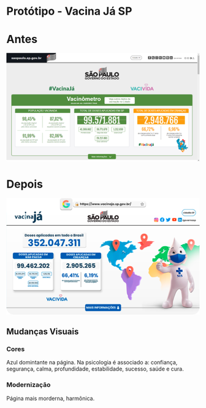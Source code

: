 # Protótipo  - Vacina Já SP
#  Antes 
![CursoemVideo](antes.png )
# Depois
![CursoemVideo](redesign.png)
##  Mudanças Visuais
### Cores
Azul domintante na página. Na psicologia é associado a: confiança, segurança, calma, profundidade, estabilidade, sucesso, saúde e cura.
### Modernização
Página mais morderna, harmônica.

